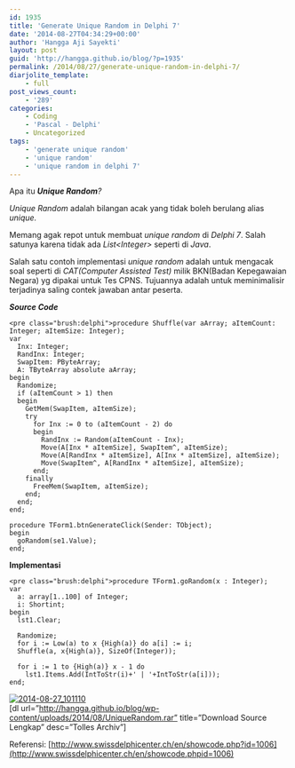 ```yaml
---
id: 1935
title: 'Generate Unique Random in Delphi 7'
date: '2014-08-27T04:34:29+00:00'
author: 'Hangga Aji Sayekti'
layout: post
guid: 'http://hangga.github.io/blog/?p=1935'
permalink: /2014/08/27/generate-unique-random-in-delphi-7/
diarjolite_template:
    - full
post_views_count:
    - '289'
categories:
    - Coding
    - 'Pascal - Delphi'
    - Uncategorized
tags:
    - 'generate unique random'
    - 'unique random'
    - 'unique random in delphi 7'
---
```


Apa itu ***Unique Random**?*

*Unique Random* adalah bilangan acak yang tidak boleh berulang alias *unique.*

Memang agak repot untuk membuat *unique random* di *Delphi 7*. Salah satunya karena tidak ada *List&lt;Integer&gt;* seperti di *Java*.

Salah satu contoh implementasi *unique random* adalah untuk mengacak soal seperti di *CAT(Computer Assisted Test)* milik BKN(Badan Kepegawaian Negara) yg dipakai untuk Tes CPNS. Tujuannya adalah untuk meminimalisir terjadinya saling contek jawaban antar peserta.

***Source Code***

```
<pre class="brush:delphi">procedure Shuffle(var aArray; aItemCount: Integer; aItemSize: Integer);
var
  Inx: Integer;
  RandInx: Integer;
  SwapItem: PByteArray;
  A: TByteArray absolute aArray;
begin
  Randomize;
  if (aItemCount > 1) then
  begin
    GetMem(SwapItem, aItemSize);
    try
      for Inx := 0 to (aItemCount - 2) do
      begin
        RandInx := Random(aItemCount - Inx);
        Move(A[Inx * aItemSize], SwapItem^, aItemSize);
        Move(A[RandInx * aItemSize], A[Inx * aItemSize], aItemSize);
        Move(SwapItem^, A[RandInx * aItemSize], aItemSize);
      end;
    finally
      FreeMem(SwapItem, aItemSize);
    end;
  end;
end;

procedure TForm1.btnGenerateClick(Sender: TObject);
begin
  goRandom(se1.Value);
end;
```

**Implementasi**

```
<pre class="brush:delphi">procedure TForm1.goRandom(x : Integer);
var
  a: array[1..100] of Integer;
  i: Shortint;
begin
  lst1.Clear;

  Randomize;
  for i := Low(a) to x {High(a)} do a[i] := i;
  Shuffle(a, x{High(a)}, SizeOf(Integer));

  for i := 1 to {High(a)} x - 1 do
    lst1.Items.Add(IntToStr(i)+' | '+IntToStr(a[i]));
end;
```

[![2014-08-27_101110](http://hangga.github.io/blog/wp-content/uploads/2014/08/2014-08-27_101110.png)](http://hangga.github.io/blog/wp-content/uploads/2014/08/2014-08-27_101110.png)  
\[dl url=”http://hangga.github.io/blog/wp-content/uploads/2014/08/UniqueRandom.rar” title=”Download Source Lengkap” desc=”Tolles Archiv”\]

Referensi: [http://www.swissdelphicenter.ch/en/showcode.php?id=1006](http://www.swissdelphicenter.ch/en/showcode.phpid=1006)